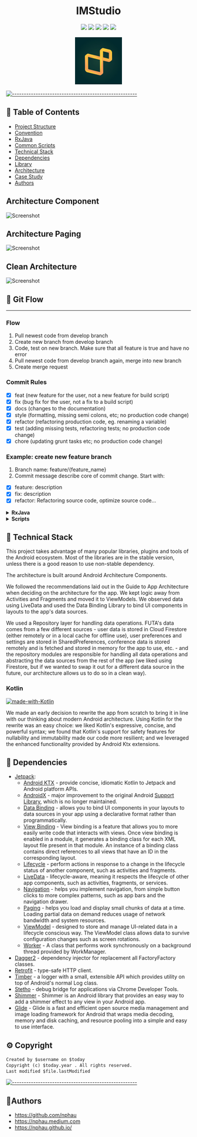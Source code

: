 <h1 align="center"> IMStudio </h1>

<p align="center">
<a>
    <img src="https://img.shields.io/badge/kotlin-v1.5.31-blue.svg">
    <img src="https://img.shields.io/badge/gradle-6.5-blueviolet.svg">
    <img src="https://img.shields.io/badge/API-21%2B-blue.svg?style=flat">
    <img src="https://img.shields.io/badge/License-Apache%202.0-success.svg">
    <img src="https://circleci.com/gh/twilio-labs/plugin-rtc.svg?style=svg">
</a>
<br/>
<br/>
    <a href="https://imstudio.medium.com/" target="_blank">
        <img src="logo.png"  width="128" margin="8">
    </a>
</p>

[![-----------------------------------------------------](https://raw.githubusercontent.com/andreasbm/readme/master/assets/lines/colored.png)](#table-of-contents)

## 📖 Table of Contents

- [Project Structure](#project-structure)
- [Convention](#convention)
- [RxJava](#rxjava)
- [Common Scripts](#scripts)
- [Technical Stack](#technical-stack)
- [Dependencies](#dependencies)
- [Library](#library)
- [Architecture](#architecture)
- [Case Study](#case-study)
- [Authors](#authors)

## Architecture Component
![Screenshot](ims-shared/docs/attach_architecture_component.png)

## Architecture Paging
![Screenshot](ims-shared/docs/attach_architecture_paging.png)

## Clean Architecture
![Screenshot](ims-shared/docs/attach_clean_architecture.png)

## 🌈 Git Flow

---
### Flow
 1. Pull newest code from develop branch
 2. Create new branch from develop branch
 3. Code, test on new branch. Make sure that all feature is true and have no error
 4. Pull newest code from develop branch again, merge into new branch
 5. Create merge request

### Commit Rules
- [x] feat (new feature for the user, not a new feature for build script)
- [x] fix (bug fix for the user, not a fix to a build script)
- [x] docs (changes to the documentation)
- [x] style (formatting, missing semi colons, etc; no production code change)
- [x] refactor (refactoring production code, eg. renaming a variable)
- [x] test (adding missing tests, refactoring tests; no production code change)
- [x] chore (updating grunt tasks etc; no production code change)
### Example: create new feature branch
1. Branch name: feature/{feature_name}
2. Commit message describe core of commit change. Start with:
- [x] feature: description
- [x] fix: description
- [x] refactor: Refactoring source code, optimize source code...

<details><summary><b>RxJava</b></summary>

### Common UseCase (if you do not know about observable and observer, pleas stop here)

- **Single**: is an asynchronously retrieved: one-shot value
- **Observable**: class that emits a stream of data or events. i.e. a class that can be used to perform some action, and publish the result: streams of data
- **Flowable**: streams of data
- **Observer**: class that receivers the events or data and acts upon it. i.e. a class that waits and watches the Observable, and reacts whenever the Observable publishes results.

### Subject (like above, please stop here)

- **Publish Subject**: It emits all the subsequent items of the source Observable at the time of subscription.
- **Replay Subject**: It emits all the items of the source Observable, regardless of when the subscriber subscribes.
- **Behavior Subject**: It emits the most recently emitted item and all the subsequent items of the source Observable when an observer subscribes to it.
- **Async Subject**: It only emits the last value of the source Observable(and only the last value) only after that source Observable completes.
</details>

<details><summary><b>Scripts</b></summary>

**Clear build folder**

```bash
    find . -name build -exec rm -rf {} \;
```
```bash
    find . -name build -exec rm -r "{}" \;
```
Gradle
```gradle
task clean(type: Delete) {
    delete rootProject.buildDir
}
```

**Remove all DS_Store**

```bash
    find . -name '.DS_Store' -type f -delete
```

```bash
    find . -name ".DS_Store" -type d -exec rm -r "{}" \;
```

```bash
    find . -name ".hprof" -type d -exec rm -r "{}" \;
```

**Remove all iml**

```bash
    find . -name '.iml' -type f -delete
```

**Clear cache**

```bash
    git rm -r --cached .idea | git rm -r --cached *.iml
```

**Dependencies**

```bash
    ./gradlew -q dependencies [module]:dependencies
```

**Pull with rebase default**

```bash
    git config --global pull.rebase true
```

</details>

## 🌈 Technical Stack

This project takes advantage of many popular libraries, plugins and tools of the Android ecosystem. Most of the libraries are in the stable version, unless there is a good reason to use non-stable dependency.

The architecture is built around Android Architecture Components.

We followed the recommendations laid out in the Guide to App Architecture when deciding on the architecture for the app. We kept logic away from Activities and Fragments and moved it to ViewModels. We observed data using LiveData and used the Data Binding Library to bind UI components in layouts to the app's data sources.

We used a Repository layer for handling data operations. FUTA's data comes from a few different sources - user data is stored in Cloud Firestore (either remotely or in a local cache for offline use), user preferences and settings are stored in SharedPreferences, conference data is stored remotely and is fetched and stored in memory for the app to use, etc. - and the repository modules are responsible for handling all data operations and abstracting the data sources from the rest of the app (we liked using Firestore, but if we wanted to swap it out for a different data source in the future, our architecture allows us to do so in a clean way).

### Kotlin

[![made-with-Kotlin](https://img.shields.io/badge/Made%20with-Kotlin.v1.5.31-1f425f.svg)](https://kotlinlang.org/)

We made an early decision to rewrite the app from scratch to bring it in line with our thinking about modern Android architecture. Using Kotlin for the rewrite was an easy choice: we liked Kotlin's expressive, concise, and powerful syntax; we found that Kotlin's support for safety features for nullability and immutability made our code more resilient; and we leveraged the enhanced functionality provided by Android Ktx extensions.

## 🎨 Dependencies

- [Jetpack](https://developer.android.com/jetpack):
  - [Android KTX](https://developer.android.com/kotlin/ktx.html) - provide concise, idiomatic Kotlin to Jetpack and Android platform APIs.
  - [AndroidX](https://developer.android.com/jetpack/androidx) - major improvement to the original Android [Support Library](https://developer.android.com/topic/libraries/support-library/index), which is no longer maintained.
  - [Data Binding](https://developer.android.com/topic/libraries/data-binding/) - allows you to bind UI components in your layouts to data sources in your app using a declarative format rather than programmatically.
  - [View Binding](https://developer.android.com/topic/libraries/view-binding/) - View binding is a feature that allows you to more easily write code that interacts with views. Once view binding is enabled in a module, it generates a binding class for each XML layout file present in that module. An instance of a binding class contains direct references to all views that have an ID in the corresponding layout.
  - [Lifecycle](https://developer.android.com/topic/libraries/architecture/lifecycle) - perform actions in response to a change in the lifecycle status of another component, such as activities and fragments.
  - [LiveData](https://developer.android.com/topic/libraries/architecture/livedata) - lifecycle-aware, meaning it respects the lifecycle of other app components, such as activities, fragments, or services.
  - [Navigation](https://developer.android.com/guide/navigation/) - helps you implement navigation, from simple button clicks to more complex patterns, such as app bars and the navigation drawer.
  - [Paging](https://developer.android.com/topic/libraries/architecture/paging/) - helps you load and display small chunks of data at a time. Loading partial data on demand reduces usage of network bandwidth and system resources.
  - [ViewModel](https://developer.android.com/topic/libraries/architecture/viewmodel) - designed to store and manage UI-related data in a lifecycle conscious way. The ViewModel class allows data to survive configuration changes such as screen rotations.
  - [Worker](https://developer.android.com/reference/androidx/work/Worker) - A class that performs work synchronously on a background thread provided by WorkManager.
- [Dagger2](https://dagger.dev/) - dependency injector for replacement all FactoryFactory classes.
- [Retrofit](https://square.github.io/retrofit/) - type-safe HTTP client.
- [Timber](https://github.com/JakeWharton/timber) - a logger with a small, extensible API which provides utility on top of Android's normal Log class.
- [Stetho](http://facebook.github.io/stetho/) - debug bridge for applications via Chrome Developer Tools.
- [Shimmer](https://github.com/facebook/shimmer-android) - Shimmer is an Android library that provides an easy way to add a shimmer effect to any view in your Android app.
- [Glide](https://github.com/bumptech/glide) - Glide is a fast and efficient open source media management and image loading framework for Android that wraps media decoding, memory and disk caching, and resource pooling into a simple and easy to use interface.

## ⚙️ Copyright
```
Created by $username on $today
Copyright (c) $today.year . All rights reserved.
Last modified $file.lastModified
```


[![-----------------------------------------------------](https://raw.githubusercontent.com/andreasbm/readme/master/assets/lines/colored.png)](#table-of-contents)

## 🚀Authors
- https://github.com/nphau
- https://nphau.medium.com
- https://nphau.github.io/